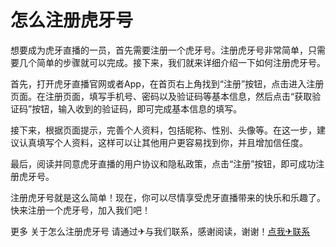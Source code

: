 # 怎么注册虎牙号

想要成为虎牙直播的一员，首先需要注册一个虎牙号。注册虎牙号非常简单，只需要几个简单的步骤就可以完成。接下来，我们就来详细介绍一下如何注册虎牙号。

首先，打开虎牙直播官网或者App，在首页右上角找到“注册”按钮，点击进入注册页面。在注册页面，填写手机号、密码以及验证码等基本信息，然后点击“获取验证码”按钮，输入收到的验证码，即可完成基本信息的填写。

接下来，根据页面提示，完善个人资料，包括昵称、性别、头像等。在这一步，建议认真填写个人资料，这样可以让其他用户更容易找到你，并且增加信任度。

最后，阅读并同意虎牙直播的用户协议和隐私政策，点击“注册”按钮，即可成功注册虎牙号。

注册虎牙号就是这么简单！现在，你可以尽情享受虎牙直播带来的快乐和乐趣了。快来注册一个虎牙号，加入我们吧！

更多 关于怎么注册虎牙号 请通过✈与我们联系，感谢阅读，谢谢！[点我✈联系](https://d.k02.cc)